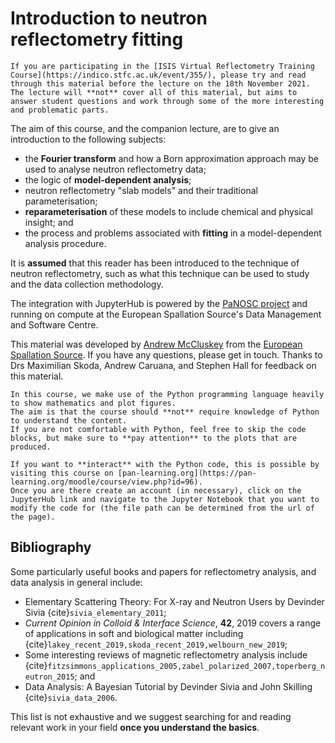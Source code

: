 # Introduction to neutron reflectometry fitting

```{warning}
If you are participating in the [ISIS Virtual Reflectometry Training Course](https://indico.stfc.ac.uk/event/355/), please try and read through this material before the lecture on the 18th November 2021. 
The lecture will **not** cover all of this material, but aims to answer student questions and work through some of the more interesting and problematic parts.
```

The aim of this course, and the companion lecture, are to give an introduction to the following subjects: 
- the **Fourier transform** and how a Born approximation approach may be used to analyse neutron reflectometry data; 
- the logic of **model-dependent analysis**; 
- neutron reflectometry "slab models" and their traditional parameterisation; 
- **reparameterisation** of these models to include chemical and physical insight; and 
- the process and problems associated with **fitting** in a model-dependent analysis procedure. 

It is **assumed** that this reader has been introduced to the technique of neutron reflectometry, such as what this technique can be used to study and the data collection methodology.

The integration with JupyterHub is powered by the [PaNOSC project](https://www.panosc.eu) and running on compute at the European Spallation Source's Data Management and Software Centre. 

This material was developed by [Andrew McCluskey](mailto:andrew.mccluskey@ess.eu) from the [European Spallation Source](https://europeanspallationsource.se/). 
If you have any questions, please get in touch.
Thanks to Drs Maximilian Skoda, Andrew Caruana, and Stephen Hall for feedback on this material.

```{note}
In this course, we make use of the Python programming language heavily to show mathematics and plot figures. 
The aim is that the course should **not** require knowledge of Python to understand the content.
If you are not comfortable with Python, feel free to skip the code blocks, but make sure to **pay attention** to the plots that are produced. 

If you want to **interact** with the Python code, this is possible by visiting this course on [pan-learning.org](https://pan-learning.org/moodle/course/view.php?id=96). 
Once you are there create an account (in necessary), click on the JupyterHub link and navigate to the Jupyter Notebook that you want to modify the code for (the file path can be determined from the url of the page). 
```

## Bibliography

Some particularly useful books and papers for reflectometry analysis, and data analysis in general include:
- Elementary Scattering Theory: For X-ray and Neutron Users by Devinder Sivia {cite}`sivia_elementary_2011`;
- *Current Opinion in Colloid & Interface Science*, **42**, 2019 covers a range of applications in soft and biological matter including {cite}`lakey_recent_2019,skoda_recent_2019,welbourn_new_2019`;
- Some interesting reviews of magnetic reflectometry analysis include {cite}`fitzsimmons_applications_2005,zabel_polarized_2007,toperberg_neutron_2015`; and
- Data Analysis: A Bayesian Tutorial by Devinder Sivia and John Skilling {cite}`sivia_data_2006`.

This list is not exhaustive and we suggest searching for and reading relevant work in your field **once you understand the basics**. 

```{bibliography}
```